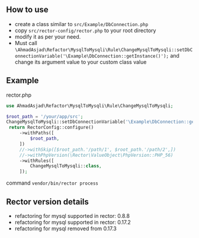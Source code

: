 ## How to use

- create a class similar to `src/Example/DbConnection.php`
- copy `src/rector-config/rector.php` to your root directory
- modify it as per your need.
- Must call `\AhmadAsjad\Refactor\MysqlToMysqli\Rule\ChangeMysqlToMysqli::setDbConnectionVariable('\Example\DbConnection::getInstance()');` and change its argument value to your custom class value


## Example

rector.php
```php
use AhmadAsjad\Refactor\MysqlToMysqli\Rule\ChangeMysqlToMysqli;

$root_path = '/your/app/src';
ChangeMysqlToMysqli::setDbConnectionVariable('\Example\DbConnection::getInstance()');
 return RectorConfig::configure()
     ->withPaths([
         $root_path,
     ])
     //->withSkip([$root_path.'/path/1', $root_path.'/path/2',])
     //->withPhpVersion(\Rector\ValueObject\PhpVersion::PHP_56)
     ->withRules([
         ChangeMysqlToMysqli::class,
     ]);
```


command
`vendor/bin/rector process`

## Rector version details
- refactoring for mysql supported in rector: 0.8.8
- refactoring for mysql supported in rector: 0.17.2
- refactoring for mysql removed from 0.17.3

